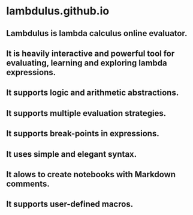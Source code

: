 # lambdulus.github.io

## Lambdulus is lambda calculus online evaluator.

## It is heavily interactive and powerful tool for evaluating, learning and exploring lambda expressions.

## It supports logic and arithmetic abstractions.

## It supports multiple evaluation strategies.

## It supports break-points in expressions.

## It uses simple and elegant syntax.

## It alows to create notebooks with Markdown comments.

## It supports user-defined macros.
